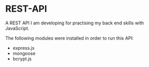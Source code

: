 # REST-API
A REST API I am developing for practising my back end skills with JavaScript.

The following modules were installed in order to run this API:

- express.js
- mongoose
- bcrypt.js
